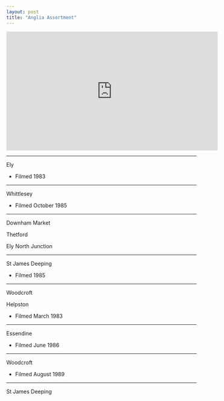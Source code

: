 ```yaml
---
layout: post
title: "Anglia Assortment"
---
```


<iframe width="560" height="315" src="https://www.youtube.com/embed/kw_wo-x6L4o" title="Anglia Assortment" frameBorder="0" allow="accelerometer; autoplay; clipboard-write; encrypted-media; gyroscope; picture-in-picture; web-share" allowFullScreen></iframe>

---

Ely

- Filmed 1983

---

Whittlesey

- Filmed October 1985

---

Downham Market

Thetford

Ely North Junction

---

St James Deeping

- Filmed 1985

---

Woodcroft

Helpston

- Filmed March 1983

---

Essendine

- Filmed June 1986

---

Woodcroft

- Filmed August 1989

---

St James Deeping
